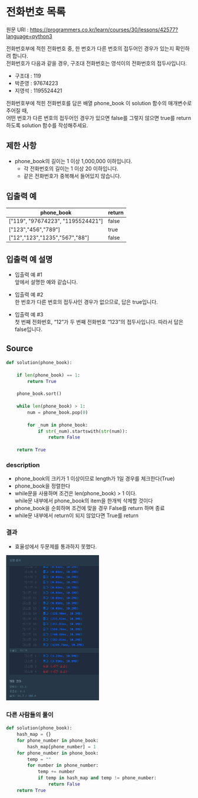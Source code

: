 # 전화번호 목록

원문 URl : https://programmers.co.kr/learn/courses/30/lessons/42577?language=python3

전화번호부에 적힌 전화번호 중, 한 번호가 다른 번호의 접두어인 경우가 있는지 확인하려 합니다.  
전화번호가 다음과 같을 경우, 구조대 전화번호는 영석이의 전화번호의 접두사입니다.

- 구조대 : 119
- 박준영 : 97674223
- 지영석 : 1195524421

전화번호부에 적힌 전화번호를 담은 배열 phone_book 이 solution 함수의 매개변수로 주어질 때,   
어떤 번호가 다른 번호의 접두어인 경우가 있으면 false를 그렇지 않으면 true를 return 하도록 solution 함수를 작성해주세요.

## 제한 사항
- phone_book의 길이는 1 이상 1,000,000 이하입니다.
  - 각 전화번호의 길이는 1 이상 20 이하입니다.
  - 같은 전화번호가 중복해서 들어있지 않습니다.

## 입출력 예
|phone_book|return|
|------|---|
|["119", "97674223", "1195524421"]|false|
|["123","456","789"]|true|
|["12","123","1235","567","88"]|false|

## 입출력 예 설명
- 입출력 예 #1  
앞에서 설명한 예와 같습니다.


- 입출력 예 #2  
한 번호가 다른 번호의 접두사인 경우가 없으므로, 답은 true입니다.


- 입출력 예 #3  
첫 번째 전화번호, “12”가 두 번째 전화번호 “123”의 접두사입니다. 따라서 답은 false입니다.

## Source
```python
def solution(phone_book):

    if len(phone_book) == 1:
        return True

    phone_book.sort()

    while len(phone_book) > 1:
        num = phone_book.pop(0)

        for _num in phone_book:
            if str(_num).startswith(str(num)):
                return False

    return True
```

### description
- phone_book의 크키가 1 이상이므로 length가 1일 경우를 체크한다(True)
- phone_book을 정렬한다
- while문을 사용하며 조건은 len(phone_book) > 1 이다.   
  while문 내부에서 phone_book의 item을 한개씩 삭제할 것이다
- phone_book을 순회하며 조건에 맞을 경우 False를 return 하며 종료
- while문 내부에서 return이 되지 않았다면 True를 return

### 결과
- 효율성에서 두문제를 통과하지 못했다.
<img src="./../images/hash_2_1.png" width="50%">

### 다른 사람들의 풀이

```python
def solution(phone_book):
    hash_map = {}
    for phone_number in phone_book:
        hash_map[phone_number] = 1
    for phone_number in phone_book:
        temp = ""
        for number in phone_number:
            temp += number
            if temp in hash_map and temp != phone_number:
                return False
    return True
```
 
